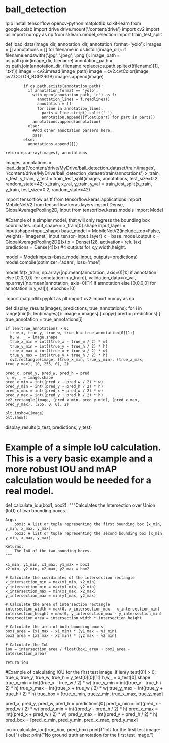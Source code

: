 # ball_detection
!pip install tensorflow opencv-python matplotlib scikit-learn
from google.colab import drive
drive.mount('/content/drive')
import cv2
import os
import numpy as np
from sklearn.model_selection import train_test_split

def load_data(image_dir, annotation_dir, annotation_format='yolo'):
    images = []
    annotations = []
    for filename in os.listdir(image_dir):
        if filename.endswith(('.jpg', '.jpeg', '.png')):
            image_path = os.path.join(image_dir, filename)
            annotation_path = os.path.join(annotation_dir, filename.replace(os.path.splitext(filename)[1], '.txt'))
            image = cv2.imread(image_path)
            image = cv2.cvtColor(image, cv2.COLOR_BGR2RGB)
            images.append(image)

            if os.path.exists(annotation_path):
              if annotation_format == 'yolo':
                with open(annotation_path, 'r') as f:
                  annotation_lines = f.readlines()
                  annotation = []
                  for line in annotation_lines:
                    parts = line.strip().split(' ')
                    annotation.append([float(part) for part in parts])
                annotations.append(annotation)
              else:
                #Add other annotation parsers here.
                pass
            else:
              annotations.append([])

    return np.array(images), annotations

images, annotations = load_data('/content/drive/MyDrive/ball_detection_dataset/train/images', '/content/drive/MyDrive/ball_detection_dataset/train/annotations')
x_train, x_test, y_train, y_test = train_test_split(images, annotations, test_size=0.2, random_state=42)
x_train, x_val, y_train, y_val = train_test_split(x_train, y_train, test_size=0.2, random_state=42)

import tensorflow as tf
from tensorflow.keras.applications import MobileNetV2
from tensorflow.keras.layers import Dense, GlobalAveragePooling2D, Input
from tensorflow.keras.models import Model

#Example of a simpler model, that will only regress the bounding box coordinates.
input_shape = x_train[0].shape
input_layer = Input(shape=input_shape)
base_model = MobileNetV2(include_top=False, weights='imagenet', input_tensor=input_layer)
x = base_model.output
x = GlobalAveragePooling2D()(x)
x = Dense(128, activation='relu')(x)
predictions = Dense(4)(x) #4 outputs for x,y,width,height.

model = Model(inputs=base_model.input, outputs=predictions)
model.compile(optimizer='adam', loss='mse')

model.fit(x_train, np.array([np.mean(annotation, axis=0)[1:] if annotation else [0,0,0,0] for annotation in y_train]), validation_data=(x_val, np.array([np.mean(annotation, axis=0)[1:] if annotation else [0,0,0,0] for annotation in y_val])), epochs=10)

import matplotlib.pyplot as plt
import cv2
import numpy as np

def display_results(images, predictions, true_annotations):
  for i in range(min(5, len(images))):
    image = images[i].copy()
    pred = predictions[i]
    true_annotation = true_annotations[i]

    if len(true_annotation) > 0:
      true_x, true_y, true_w, true_h = true_annotation[0][1:]
      h, w, _ = image.shape
      true_x_min = int((true_x - true_w / 2) * w)
      true_y_min = int((true_y - true_h / 2) * h)
      true_x_max = int((true_x + true_w / 2) * w)
      true_y_max = int((true_y + true_h / 2) * h)
      cv2.rectangle(image, (true_x_min, true_y_min), (true_x_max, true_y_max), (0, 255, 0), 2)

    pred_x, pred_y, pred_w, pred_h = pred
    h, w, _ = image.shape
    pred_x_min = int((pred_x - pred_w / 2) * w)
    pred_y_min = int((pred_y - pred_h / 2) * h)
    pred_x_max = int((pred_x + pred_w / 2) * w)
    pred_y_max = int((pred_y + pred_h / 2) * h)
    cv2.rectangle(image, (pred_x_min, pred_y_min), (pred_x_max, pred_y_max), (255, 0, 0), 2)

    plt.imshow(image)
    plt.show()

display_results(x_test, predictions, y_test)

# Example of a simple IoU calculation. This is a very basic example and a more robust IOU and mAP calculation would be needed for a real model.
def calculate_iou(box1, box2):
    """Calculates the Intersection over Union (IoU) of two bounding boxes.

    Args:
        box1: A list or tuple representing the first bounding box [x_min, y_min, x_max, y_max].
        box2: A list or tuple representing the second bounding box [x_min, y_min, x_max, y_max].

    Returns:
        The IoU of the two bounding boxes.
    """

    x1_min, y1_min, x1_max, y1_max = box1
    x2_min, y2_min, x2_max, y2_max = box2

    # Calculate the coordinates of the intersection rectangle
    x_intersection_min = max(x1_min, x2_min)
    y_intersection_min = max(y1_min, y2_min)
    x_intersection_max = min(x1_max, x2_max)
    y_intersection_max = min(y1_max, y2_max)

    # Calculate the area of intersection rectangle
    intersection_width = max(0, x_intersection_max - x_intersection_min)
    intersection_height = max(0, y_intersection_max - y_intersection_min)
    intersection_area = intersection_width * intersection_height

    # Calculate the area of both bounding boxes
    box1_area = (x1_max - x1_min) * (y1_max - y1_min)
    box2_area = (x2_max - x2_min) * (y2_max - y2_min)

    # Calculate the IoU
    iou = intersection_area / float(box1_area + box2_area - intersection_area)

    return iou

#Example of calculating IOU for the first test image.
if len(y_test[0]) > 0:
  true_x, true_y, true_w, true_h = y_test[0][0][1:]
  h,w,_ = x_test[0].shape
  true_x_min = int((true_x - true_w / 2) * w)
  true_y_min = int((true_y - true_h / 2) * h)
  true_x_max = int((true_x + true_w / 2) * w)
  true_y_max = int((true_y + true_h / 2) * h)
  true_box = [true_x_min, true_y_min, true_x_max, true_y_max]

  pred_x, pred_y, pred_w, pred_h = predictions[0]
  pred_x_min = int((pred_x - pred_w / 2) * w)
  pred_y_min = int((pred_y - pred_h / 2) * h)
  pred_x_max = int((pred_x + pred_w / 2) * w)
  pred_y_max = int((pred_y + pred_h / 2) * h)
  pred_box = [pred_x_min, pred_y_min, pred_x_max, pred_y_max]

  iou = calculate_iou(true_box, pred_box)
  print(f"IoU for the first test image: {iou}")
else:
  print("No ground truth annotation for the first test image.")
